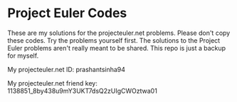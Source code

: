 # Project Euler Codes

These are my solutions for the projecteuler.net problems. Please don't copy these codes. Try the problems yourself first. The solutions to the Project Euler problems aren't really meant to be shared. This repo is just a backup for myself.

My projecteuler.net ID: prashantsinha94

My projecteuler.net friend key: 1138851_8by438u9mY3UKT7dsQ2zUIgCWOztwa01 